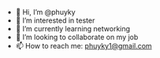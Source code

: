 - 👋 Hi, I’m @phuyky
- 👀 I’m interested in tester
- 🌱 I’m currently learning networking
- 💞️ I’m looking to collaborate on my job
- 📫 How to reach me: phuyky1@gmail.com

<!---
phuyky/phuyky is a ✨ special ✨ repository because its `README.md` (this file) appears on your GitHub profile.
You can click the Preview link to take a look at your changes.
--->
